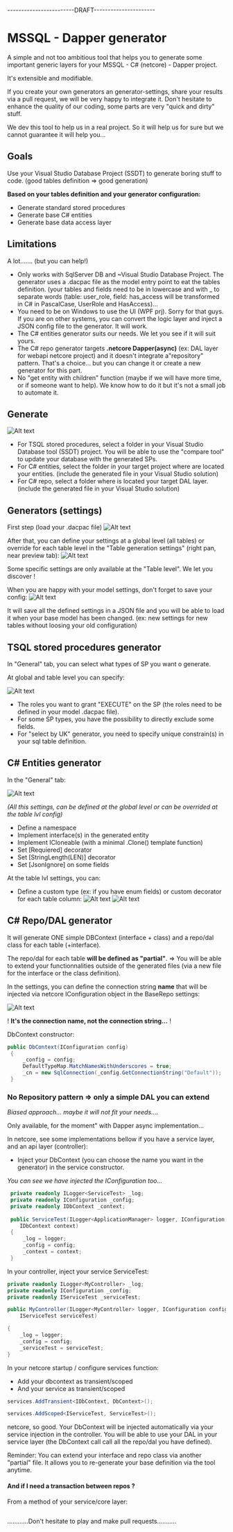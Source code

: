 ------------------------DRAFT----------------------

# MSSQL - Dapper generator
A simple and not too ambitious tool that helps you to generate some important generic layers for your MSSQL - C# (netcore) - Dapper project. 

It's extensible and modifiable. 

If you create your own generators an generator-settings, share your results via a pull request, we will be very happy to integrate it. Don't hesitate to enhance the quality of our coding, some parts are very "quick and dirty" stuff.

We dev this tool to help us in a real project. So it will help us for sure but we cannot guarantee it will help you...
## Goals
Use your Visual Studio Database Project (SSDT) to generate boring stuff to code. (good tables definition => good generation)

**Based on your tables definition and your generator configuration:**
- Generate standard stored procedures
- Generate base C# entities
- Generate base data access layer

## Limitations
A lot....... (but you can help!)
- Only works with SqlServer DB and ~Visual Studio Database Project. The generator uses a .dacpac file as the model entry point to eat the tables definition. (your tables and fields need to be in lowercase and with _ to separate words (table: user_role, field: has_access will be transformed in C# in PascalCase, UserRole and HasAccess)...
- You need to be on Windows to use the UI (WPF prj). Sorry for that guys. If you are on other systems, you can convert the logic layer and inject a JSON config file to the generator. It will work.
- The C# entities generator suits our needs. We let you see if it will suit yours.
- The C# repo generator targets **.netcore Dapper(async)** (ex: DAL layer for webapi netcore project) and it doesn't integrate a"repository" pattern. That's a choice... but you can change it or create a new generator for this part.
- No "get entity with children" function (maybe if we will have more time, or if someone want to help). We know how to do it but it's not a small job to automate it.

## Generate
![Alt text](/img/output.png?raw=true "Generate output")
- For TSQL stored procedures, select a folder in your Visual Studio Database tool (SSDT) project. You will be able to use the "compare tool" to update your database with the generated SPs.
- For C# entities, select the folder in your target project where are located your entities. (include the generated file in your Visual Studio solution)
- For C# repo, select a folder where is located your target DAL layer. (include the generated file in your Visual Studio solution)

## Generators (settings)
First step (load your .dacpac file)
![Alt text](/img/load.PNG?raw=true "Load your model")

After that, you can define your settings at a global level (all tables) or override for each table level in the "Table generation settings" (right pan, near preview tab):
![Alt text](/img/settings.png?raw=true "Settings")

Some specific settings are only available at the "Table level". 
We let you discover !

When you are happy with your model settings, don't forget to save your config:
![Alt text](/img/save_config.png?raw=true "Save your config")

It will save all the defined settings in a JSON file and you will be able to load it when your base model has been changed. (ex: new settings for new tables without loosing your old configuration)

## TSQL stored procedures generator
In "General" tab, you can select what types of SP you want o generate.

At global and table level you can specify:

![Alt text](/img/sqlsettings.png?raw=true "Stored proc settings")
- The roles you want to grant "EXECUTE" on the SP (the roles need to be defined in your model .dacpac file).
- For some SP types, you have the possibility to directly exclude some fields.
- For "select by UK" generator, you need to specify unique constrain(s) in your sql table definition.

## C# Entities generator
In the "General" tab:

![Alt text](/img/entitiesglobal.png?raw=true "Entities settings")

*(All this settings, can be defined at the global level or can be overrided at the table lvl config)*

- Define a namespace 
- Implement interface(s) in the generated entity
- Implement ICloneable (with a minimal .Clone() template function)
- Set [Requiered] decorator 
- Set [StringLength(LEN)] decorator 
- Set [JsonIgnore] on some fields

At the table lvl settings, you can:

- Define a custom type (ex: if you have enum fields) or custom decorator for each table column:
![Alt text](/img/entitiesfieldtype.png?raw=true "Field type settings") ![Alt text](/img/entitiescustomdeco.png?raw=true "Decorators settings")

## C# Repo/DAL generator
It will generate ONE simple DBContext (interface + class) and a repo/dal class for each table (+interface).

The repo/dal for each table **will be defined as "partial"**. => You will be able to extend your functionnalities outside of the generated files (via a new file for the interface or the class definition).

In the settings, you can define the connection string **name** that will be injected via netcore IConfiguration object in the BaseRepo settings:

![Alt text](/img/repoconstring.png?raw=true "Connection name")

! **It's the connection name, not the connection string...** !

DbContext constructor:

```csharp
public DbContext(IConfiguration config)
 {
     _config = config;
     DefaultTypeMap.MatchNamesWithUnderscores = true;
     _cn = new SqlConnection(_config.GetConnectionString("Default"));
 }
```
 
### No Repository pattern => only a simple DAL you can extend

*Biased approach... maybe it will not fit your needs....*

Only available, for the moment" with Dapper async implementation...

In netcore, see some implementations bellow if you have a service layer, and an api layer (controller):

- Inject your DbContext (you can choose the name you want in the generator) in the service constructor. 

*You can see we have injected the IConfiguration too...*

```csharp
 private readonly ILogger<ServiceTest> _log;
 private readonly IConfiguration _config;
 private readonly IDbContext _context;
 
 public ServiceTest(ILogger<ApplicationManager> logger, IConfiguration config, 
    IDbContext context)
 {
     _log = logger;
     _config = config;
     _context = context;
 }
```

In your controller, inject your service ServiceTest:
```csharp
private readonly ILogger<MyController> _log;
private readonly IConfiguration _config;
private readonly IServiceTest _serviceTest;

public MyController(ILogger<MyController> logger, IConfiguration config,
    IServiceTest serviceTest)

{
    _log = logger;
    _config = config;
    _serviceTest = serviceTest;
}
```

In your netcore startup / configure services function:
- Add your dbcontext as transient/scoped
- And your service as transient/scoped
```csharp
services.AddTransient<IDbContext, DbContext>();

services.AddScoped<IServiceTest, ServiceTest>();
```

netcore, so good. Your DbContext will be injected automatically via your service injection in the controller.
You will be able to use your DAL in your service layer (the DbContext call call all the repo/dal you have defined).

Reminder: You can extend your interface and repo class via another "partial" file. It allows you to re-generate your base definition via the tool anytime.

#### And if I need a transaction between repos ?
From a method of your service/core layer:
```csharp

```




............Don't hesitate to play and make pull requests...........



